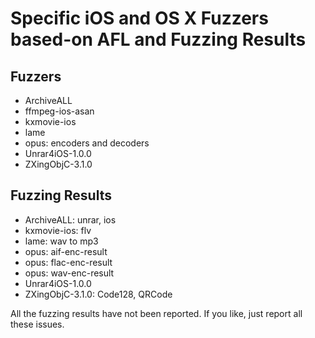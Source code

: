 # Specific iOS and OS X Fuzzers based-on AFL and Fuzzing Results
## Fuzzers
* ArchiveALL
* ffmpeg-ios-asan
* kxmovie-ios
* lame
* opus: encoders and decoders
* Unrar4iOS-1.0.0
* ZXingObjC-3.1.0

## Fuzzing Results
* ArchiveALL: unrar, ios
* kxmovie-ios: flv
* lame: wav to mp3
* opus: aif-enc-result
* opus: flac-enc-result
* opus: wav-enc-result
* Unrar4iOS-1.0.0
* ZXingObjC-3.1.0: Code128, QRCode


All the fuzzing results have not been reported. If you like, just report all these issues.


